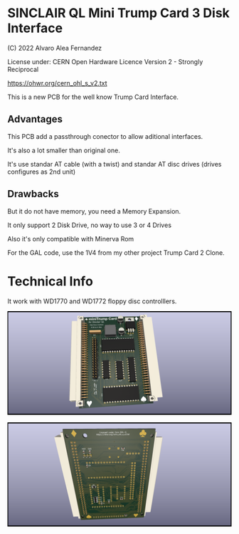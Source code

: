 # SINCLAIR QL Mini Trump Card 3 Disk Interface

(C) 2022 Alvaro Alea Fernandez

License under: CERN Open Hardware Licence Version 2 - Strongly Reciprocal

https://ohwr.org/cern_ohl_s_v2.txt

This is a new PCB for the well know Trump Card Interface.

## Advantages

This PCB add a passthrough conector to allow aditional interfaces.

It's also a lot smaller than original one.

It's use standar AT cable (with a twist) and standar AT disc drives (drives configures as 2nd unit)

## Drawbacks

But it do not have memory, you need a Memory Expansion.

It only support 2 Disk Drive, no way to use 3 or 4 Drives

Also it's only compatible with Minerva Rom

For the GAL code, use the 1V4 from my other project Trump Card 2 Clone.

# Technical Info

It work with WD1770 and WD1772 floppy disc controlllers.


![My image](QL_MiniTrump3.png)

![My image](QL_miniTrump3_back.png)

